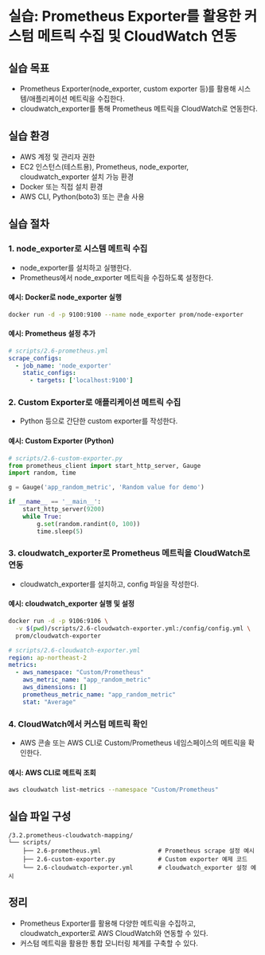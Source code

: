 # 실습: Prometheus Exporter를 활용한 커스텀 메트릭 수집 및 CloudWatch 연동

## 실습 목표
- Prometheus Exporter(node_exporter, custom exporter 등)를 활용해 시스템/애플리케이션 메트릭을 수집한다.
- cloudwatch_exporter를 통해 Prometheus 메트릭을 CloudWatch로 연동한다.

## 실습 환경
- AWS 계정 및 관리자 권한
- EC2 인스턴스(테스트용), Prometheus, node_exporter, cloudwatch_exporter 설치 가능 환경
- Docker 또는 직접 설치 환경
- AWS CLI, Python(boto3) 또는 콘솔 사용

## 실습 절차

### 1. node_exporter로 시스템 메트릭 수집
- node_exporter를 설치하고 실행한다.
- Prometheus에서 node_exporter 메트릭을 수집하도록 설정한다.

#### 예시: Docker로 node_exporter 실행
```sh
docker run -d -p 9100:9100 --name node_exporter prom/node-exporter
```

#### 예시: Prometheus 설정 추가
```yaml
# scripts/2.6-prometheus.yml
scrape_configs:
  - job_name: 'node_exporter'
    static_configs:
      - targets: ['localhost:9100']
```

### 2. Custom Exporter로 애플리케이션 메트릭 수집
- Python 등으로 간단한 custom exporter를 작성한다.

#### 예시: Custom Exporter (Python)
```python
# scripts/2.6-custom-exporter.py
from prometheus_client import start_http_server, Gauge
import random, time

g = Gauge('app_random_metric', 'Random value for demo')

if __name__ == '__main__':
    start_http_server(9200)
    while True:
        g.set(random.randint(0, 100))
        time.sleep(5)
```

### 3. cloudwatch_exporter로 Prometheus 메트릭을 CloudWatch로 연동
- cloudwatch_exporter를 설치하고, config 파일을 작성한다.

#### 예시: cloudwatch_exporter 실행 및 설정
```sh
docker run -d -p 9106:9106 \
  -v $(pwd)/scripts/2.6-cloudwatch-exporter.yml:/config/config.yml \
  prom/cloudwatch-exporter
```

```yaml
# scripts/2.6-cloudwatch-exporter.yml
region: ap-northeast-2
metrics:
  - aws_namespace: "Custom/Prometheus"
    aws_metric_name: "app_random_metric"
    aws_dimensions: []
    prometheus_metric_name: "app_random_metric"
    stat: "Average"
```

### 4. CloudWatch에서 커스텀 메트릭 확인
- AWS 콘솔 또는 AWS CLI로 Custom/Prometheus 네임스페이스의 메트릭을 확인한다.

#### 예시: AWS CLI로 메트릭 조회
```sh
aws cloudwatch list-metrics --namespace "Custom/Prometheus"
```

## 실습 파일 구성
```
/3.2.prometheus-cloudwatch-mapping/
└── scripts/
    ├── 2.6-prometheus.yml                # Prometheus scrape 설정 예시
    ├── 2.6-custom-exporter.py            # Custom exporter 예제 코드
    └── 2.6-cloudwatch-exporter.yml       # cloudwatch_exporter 설정 예시
```

## 정리
- Prometheus Exporter를 활용해 다양한 메트릭을 수집하고, cloudwatch_exporter로 AWS CloudWatch와 연동할 수 있다.
- 커스텀 메트릭을 활용한 통합 모니터링 체계를 구축할 수 있다.
